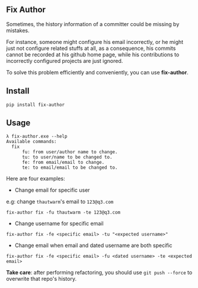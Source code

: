 
## Fix Author


Sometimes, the history information of a committer could be missing by mistakes.

For instance, someone might configure his email incorrectly, or he might just not configure related
stuffs at all, as a consequence, his commits cannot be recorded at his github home page, while his contributions to
incorrectly configured projects are just ignored.

To solve this problem efficiently and conveniently, you can use **fix-author**.

Install
----------

```
pip install fix-author
```


Usage
---------

```
λ fix-author.exe --help
Available commands:
  fix
      fu: from user/author name to change.
      tu: to user/name to be changed to.
      fe: from email/email to change.
      te: to email/email to be changed to.
```

Here are four examples:

- Change email for specific user

e.g: change `thautwarm`'s email to `123@q3.com`
```
fix-author fix -fu thautwarm -te 123@q3.com
```

- Change username for specific email

```
fix-author fix -fe <specific email> -tu "<expected username>"
```

- Change email when email and dated username are both specific

```
fix-author fix -fe <specific email> -fu <dated username> -te <expected email>
```

**Take care**: after performing refactoring,
you should use `git push --force` to overwrite that repo's history.

